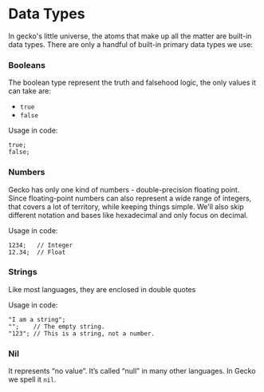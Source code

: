 # Data Types

In gecko's little universe, the atoms that make up all the matter are built-in data types. There are only a handful of built-in primary data types we use:

### Booleans

The boolean type represent the truth and falsehood logic, the only values it can take are:
- `true`
- `false`

Usage in code:

```
true;
false;
```

### Numbers

Gecko has only one kind of numbers - double-precision floating point. Since floating-point numbers can also represent a wide range of integers, that covers a lot of territory, while keeping things simple. We'll also skip different notation and bases like hexadecimal and only focus on decimal.

Usage in code:

```
1234;   // Integer
12.34;  // Float
```

### Strings

Like most languages, they are enclosed in double quotes

Usage in code:

```
"I am a string";
"";    // The empty string.
"123"; // This is a string, not a number.
```

### Nil

It represents “no value”. It’s called “null” in many other languages. In Gecko we spell it `nil`.

